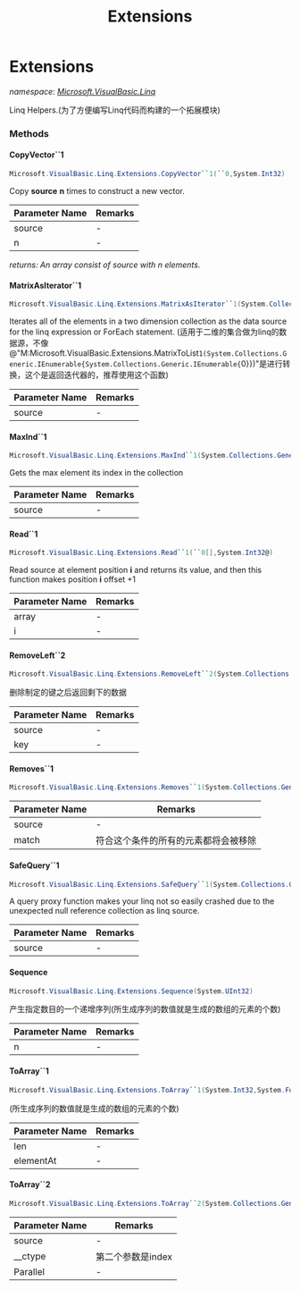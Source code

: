 ﻿---
title: Extensions
---

# Extensions
_namespace: [Microsoft.VisualBasic.Linq](N-Microsoft.VisualBasic.Linq.html)_

Linq Helpers.(为了方便编写Linq代码而构建的一个拓展模块)

### Methods

#### CopyVector``1
```csharp
Microsoft.VisualBasic.Linq.Extensions.CopyVector``1(``0,System.Int32)
```
Copy **source** **n** times to construct a new vector.

|Parameter Name|Remarks|
|--------------|-------|
|source|-|
|n|-|

_returns: An array consist of source with n elements._

#### MatrixAsIterator``1
```csharp
Microsoft.VisualBasic.Linq.Extensions.MatrixAsIterator``1(System.Collections.Generic.IEnumerable{System.Collections.Generic.IEnumerable{``0}})
```
Iterates all of the elements in a two dimension collection as the data source for the linq expression or ForEach statement.
 (适用于二维的集合做为linq的数据源，不像@"M:Microsoft.VisualBasic.Extensions.MatrixToList``1(System.Collections.Generic.IEnumerable{System.Collections.Generic.IEnumerable{``0}})"是进行转换，这个是返回迭代器的，推荐使用这个函数)

|Parameter Name|Remarks|
|--------------|-------|
|source|-|


#### MaxInd``1
```csharp
Microsoft.VisualBasic.Linq.Extensions.MaxInd``1(System.Collections.Generic.IEnumerable{``0})
```
Gets the max element its index in the collection

|Parameter Name|Remarks|
|--------------|-------|
|source|-|


#### Read``1
```csharp
Microsoft.VisualBasic.Linq.Extensions.Read``1(``0[],System.Int32@)
```
Read source at element position **i** and returns its value, 
 and then this function makes position **i** offset +1

|Parameter Name|Remarks|
|--------------|-------|
|array|-|
|i|-|


#### RemoveLeft``2
```csharp
Microsoft.VisualBasic.Linq.Extensions.RemoveLeft``2(System.Collections.Generic.Dictionary{``0,``1}@,``0)
```
删除制定的键之后返回剩下的数据

|Parameter Name|Remarks|
|--------------|-------|
|source|-|
|key|-|


#### Removes``1
```csharp
Microsoft.VisualBasic.Linq.Extensions.Removes``1(System.Collections.Generic.IEnumerable{``0},System.Func{``0,System.Boolean},System.Boolean)
```


|Parameter Name|Remarks|
|--------------|-------|
|source|-|
|match|符合这个条件的所有的元素都将会被移除|


#### SafeQuery``1
```csharp
Microsoft.VisualBasic.Linq.Extensions.SafeQuery``1(System.Collections.Generic.IEnumerable{``0})
```
A query proxy function makes your linq not so easily crashed due to the unexpected null reference collection as linq source.

|Parameter Name|Remarks|
|--------------|-------|
|source|-|


#### Sequence
```csharp
Microsoft.VisualBasic.Linq.Extensions.Sequence(System.UInt32)
```
产生指定数目的一个递增序列(所生成序列的数值就是生成的数组的元素的个数)

|Parameter Name|Remarks|
|--------------|-------|
|n|-|


#### ToArray``1
```csharp
Microsoft.VisualBasic.Linq.Extensions.ToArray``1(System.Int32,System.Func{System.Int32,``0})
```
(所生成序列的数值就是生成的数组的元素的个数)

|Parameter Name|Remarks|
|--------------|-------|
|len|-|
|elementAt|-|


#### ToArray``2
```csharp
Microsoft.VisualBasic.Linq.Extensions.ToArray``2(System.Collections.Generic.IEnumerable{``0},System.Func{``0,System.Int32,``1},System.Boolean)
```


|Parameter Name|Remarks|
|--------------|-------|
|source|-|
|__ctype|第二个参数是index|
|Parallel|-|





